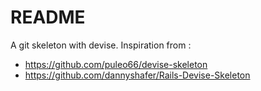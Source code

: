 # README

A git skeleton with devise.
Inspiration from :
- https://github.com/puleo66/devise-skeleton
- https://github.com/dannyshafer/Rails-Devise-Skeleton
